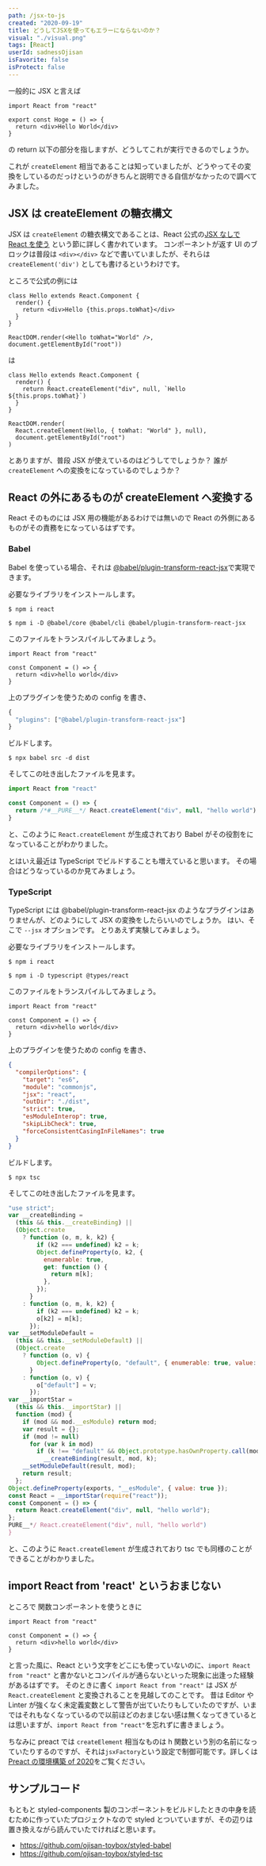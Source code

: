 ```yaml
---
path: /jsx-to-js
created: "2020-09-19"
title: どうしてJSXを使ってもエラーにならないのか？
visual: "./visual.png"
tags: [React]
userId: sadnessOjisan
isFavorite: false
isProtect: false
---
```


一般的に JSX と言えば

```javascriptx
import React from "react"

export const Hoge = () => {
  return <div>Hello World</div>
}
```

の return 以下の部分を指しますが、どうしてこれが実行できるのでしょうか。

これが `createElement` 相当であることは知っていましたが、どうやってその変換をしているのだっけというのがきちんと説明できる自信がなかったので調べてみました。

## JSX は createElement の糖衣構文

JSX は `createElement` の糖衣構文であることは、React 公式の[JSX なしで React を使う](https://ja.reactjs.org/docs/react-without-jsx.html) という節に詳しく書かれています。
コンポーネントが返す UI のブロックは普段は `<div></div>` などで書いていましたが、それらは `createElement('div')` としても書けるというわけです。

ところで公式の例には

```javascriptx
class Hello extends React.Component {
  render() {
    return <div>Hello {this.props.toWhat}</div>
  }
}

ReactDOM.render(<Hello toWhat="World" />, document.getElementById("root"))
```

は

```javascriptx
class Hello extends React.Component {
  render() {
    return React.createElement("div", null, `Hello ${this.props.toWhat}`)
  }
}

ReactDOM.render(
  React.createElement(Hello, { toWhat: "World" }, null),
  document.getElementById("root")
)
```

とありますが、普段 JSX が使えているのはどうしてでしょうか？
誰が `createElement` への変換をになっているのでしょうか？

## React の外にあるものが createElement へ変換する

React そのものには JSX 用の機能があるわけでは無いので React の外側にあるものがその責務をになっているはずです。

### Babel

Babel を使っている場合、それは [@babel/plugin-transform-react-jsx](https://babeljs.io/docs/en/babel-plugin-transform-react-jsx)で実現できます。

必要なライブラリをインストールします。

```shellscript
$ npm i react

$ npm i -D @babel/core @babel/cli @babel/plugin-transform-react-jsx
```

このファイルをトランスパイルしてみましょう。

```javascriptx
import React from "react"

const Component = () => {
  return <div>hello world</div>
}
```

上のプラグインを使うための config を書き、

```javascript
{
  "plugins": ["@babel/plugin-transform-react-jsx"]
}
```

ビルドします。

```shellscript
$ npx babel src -d dist
```

そしてこの吐き出したファイルを見ます。

```javascript:title=dist/index.js
import React from "react"

const Component = () => {
  return /*#__PURE__*/ React.createElement("div", null, "hello world")
}
```

と、このように `React.createElement` が生成されており Babel がその役割をになっていることがわかりました。

とはいえ最近は TypeScript でビルドすることも増えていると思います。
その場合はどうなっているのか見てみましょう。

### TypeScript

TypeScript には @babel/plugin-transform-react-jsx のようなプラグインはありませんが、どのようにして JSX の変換をしたらいいのでしょうか。
はい、そこで `--jsx` オプションです。
とりあえず実験してみましょう。

必要なライブラリをインストールします。

```shellscript
$ npm i react

$ npm i -D typescript @types/react
```

このファイルをトランスパイルしてみましょう。

```javascriptx
import React from "react"

const Component = () => {
  return <div>hello world</div>
}
```

上のプラグインを使うための config を書き、

```javascripton:title=tsconfig.json
{
  "compilerOptions": {
    "target": "es6",
    "module": "commonjs",
    "jsx": "react",
    "outDir": "./dist",
    "strict": true,
    "esModuleInterop": true,
    "skipLibCheck": true,
    "forceConsistentCasingInFileNames": true
  }
}
```

ビルドします。

```shellscript
$ npx tsc
```

そしてこの吐き出したファイルを見ます。

```javascript:title=dist/index.js
"use strict";
var __createBinding =
  (this && this.__createBinding) ||
  (Object.create
    ? function (o, m, k, k2) {
        if (k2 === undefined) k2 = k;
        Object.defineProperty(o, k2, {
          enumerable: true,
          get: function () {
            return m[k];
          },
        });
      }
    : function (o, m, k, k2) {
        if (k2 === undefined) k2 = k;
        o[k2] = m[k];
      });
var __setModuleDefault =
  (this && this.__setModuleDefault) ||
  (Object.create
    ? function (o, v) {
        Object.defineProperty(o, "default", { enumerable: true, value: v });
      }
    : function (o, v) {
        o["default"] = v;
      });
var __importStar =
  (this && this.__importStar) ||
  function (mod) {
    if (mod && mod.__esModule) return mod;
    var result = {};
    if (mod != null)
      for (var k in mod)
        if (k !== "default" && Object.prototype.hasOwnProperty.call(mod, k))
          __createBinding(result, mod, k);
    __setModuleDefault(result, mod);
    return result;
  };
Object.defineProperty(exports, "__esModule", { value: true });
const React = __importStar(require("react"));
const Component = () => {
  return React.createElement("div", null, "hello world");
};
PURE__*/ React.createElement("div", null, "hello world")
}
```

と、このように `React.createElement` が生成されており tsc でも同様のことができることがわかりました。

## import React from 'react' というおまじない

ところで 関数コンポーネントを使うときに

```javascriptx
import React from "react"

const Component = () => {
  return <div>hello world</div>
}
```

と言った風に、React という文字をどこにも使っていないのに、`import React from "react"` と書かないとコンパイルが通らないといった現象に出逢った経験があるはずです。
そのときに書く `import React from "react"` は JSX が `React.createElement` と変換されることを見越してのことです。
昔は Editor や Linter が強くなく未定義変数として警告が出ていたりもしていたのですが、いまではそれもなくなっているので以前ほどのおまじない感は無くなってきているとは思いますが、`import React from "react"`を忘れずに書きましょう。

ちなみに preact では `createElement` 相当なものは h 関数という別の名前になっていたりするのですが、それは`jsxFactory`という設定で制御可能です。詳しくは [Preact の環境構築 of 2020](https://blog.ojisan.io/how-to-create-preact-app-2020)をご覧ください。

## サンプルコード

もともと styled-components 製のコンポーネントをビルドしたときの中身を読むために作っていたプロジェクトなので styled とついていますが、その辺りは置き換えながら読んでいたでければと思います。

- https://github.com/ojisan-toybox/styled-babel
- https://github.com/ojisan-toybox/styled-tsc
